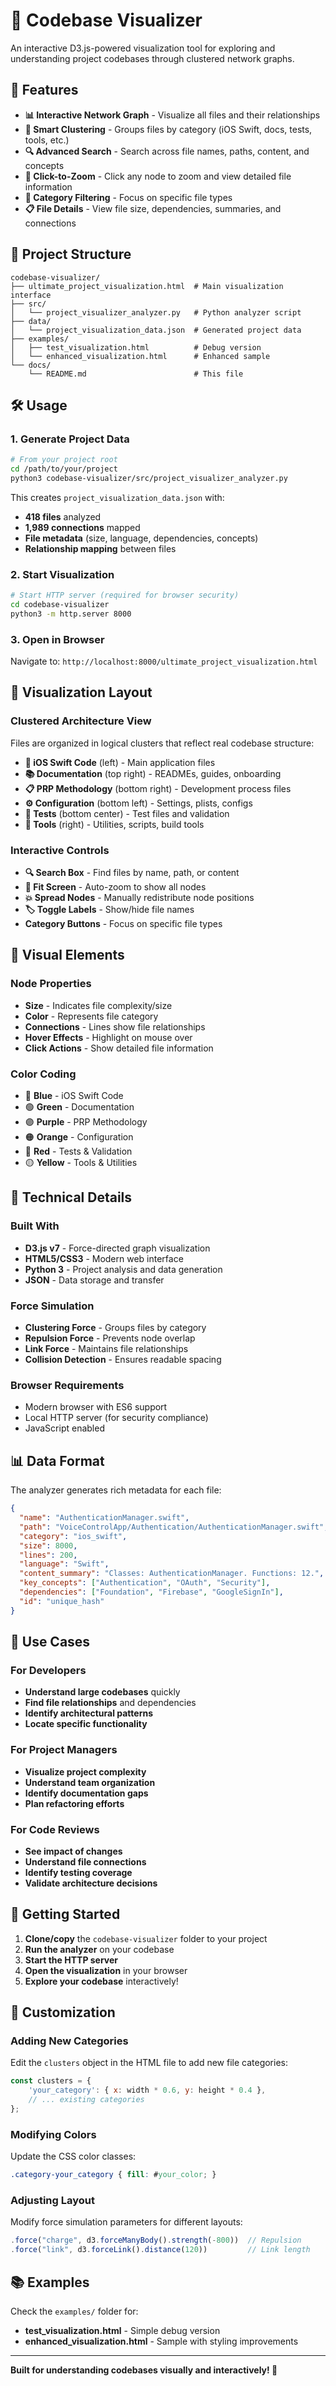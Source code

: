 # 🎯 Codebase Visualizer

An interactive D3.js-powered visualization tool for exploring and understanding project codebases through clustered network graphs.

## 🚀 Features

- **📊 Interactive Network Graph** - Visualize all files and their relationships
- **🎯 Smart Clustering** - Groups files by category (iOS Swift, docs, tests, tools, etc.)
- **🔍 Advanced Search** - Search across file names, paths, content, and concepts
- **📱 Click-to-Zoom** - Click any node to zoom and view detailed file information
- **🎨 Category Filtering** - Focus on specific file types
- **📋 File Details** - View file size, dependencies, summaries, and connections

## 📁 Project Structure

```
codebase-visualizer/
├── ultimate_project_visualization.html  # Main visualization interface
├── src/
│   └── project_visualizer_analyzer.py   # Python analyzer script
├── data/
│   └── project_visualization_data.json  # Generated project data
├── examples/
│   ├── test_visualization.html          # Debug version
│   └── enhanced_visualization.html      # Enhanced sample
└── docs/
    └── README.md                        # This file
```

## 🛠️ Usage

### 1. Generate Project Data

```bash
# From your project root
cd /path/to/your/project
python3 codebase-visualizer/src/project_visualizer_analyzer.py
```

This creates `project_visualization_data.json` with:
- **418 files** analyzed
- **1,989 connections** mapped
- **File metadata** (size, language, dependencies, concepts)
- **Relationship mapping** between files

### 2. Start Visualization

```bash
# Start HTTP server (required for browser security)
cd codebase-visualizer
python3 -m http.server 8000
```

### 3. Open in Browser

Navigate to: `http://localhost:8000/ultimate_project_visualization.html`

## 🎯 Visualization Layout

### **Clustered Architecture View**

Files are organized in logical clusters that reflect real codebase structure:

- **📱 iOS Swift Code** (left) - Main application files
- **📚 Documentation** (top right) - READMEs, guides, onboarding
- **📋 PRP Methodology** (bottom right) - Development process files
- **⚙️ Configuration** (bottom left) - Settings, plists, configs
- **🧪 Tests** (bottom center) - Test files and validation
- **🔧 Tools** (right) - Utilities, scripts, build tools

### **Interactive Controls**

- **🔍 Search Box** - Find files by name, path, or content
- **🎯 Fit Screen** - Auto-zoom to show all nodes
- **💥 Spread Nodes** - Manually redistribute node positions
- **🏷️ Toggle Labels** - Show/hide file names
- **Category Buttons** - Focus on specific file types

## 🎨 Visual Elements

### **Node Properties**
- **Size** - Indicates file complexity/size
- **Color** - Represents file category
- **Connections** - Lines show file relationships
- **Hover Effects** - Highlight on mouse over
- **Click Actions** - Show detailed file information

### **Color Coding**
- 🔵 **Blue** - iOS Swift Code
- 🟢 **Green** - Documentation  
- 🟣 **Purple** - PRP Methodology
- 🟠 **Orange** - Configuration
- 🔴 **Red** - Tests & Validation
- 🟡 **Yellow** - Tools & Utilities

## 🔧 Technical Details

### **Built With**
- **D3.js v7** - Force-directed graph visualization
- **HTML5/CSS3** - Modern web interface
- **Python 3** - Project analysis and data generation
- **JSON** - Data storage and transfer

### **Force Simulation**
- **Clustering Force** - Groups files by category
- **Repulsion Force** - Prevents node overlap
- **Link Force** - Maintains file relationships
- **Collision Detection** - Ensures readable spacing

### **Browser Requirements**
- Modern browser with ES6 support
- Local HTTP server (for security compliance)
- JavaScript enabled

## 📊 Data Format

The analyzer generates rich metadata for each file:

```json
{
  "name": "AuthenticationManager.swift",
  "path": "VoiceControlApp/Authentication/AuthenticationManager.swift", 
  "category": "ios_swift",
  "size": 8000,
  "lines": 200,
  "language": "Swift",
  "content_summary": "Classes: AuthenticationManager. Functions: 12.",
  "key_concepts": ["Authentication", "OAuth", "Security"],
  "dependencies": ["Foundation", "Firebase", "GoogleSignIn"],
  "id": "unique_hash"
}
```

## 🎯 Use Cases

### **For Developers**
- **Understand large codebases** quickly
- **Find file relationships** and dependencies
- **Identify architectural patterns**
- **Locate specific functionality**

### **For Project Managers**
- **Visualize project complexity**
- **Understand team organization**
- **Identify documentation gaps**
- **Plan refactoring efforts**

### **For Code Reviews**
- **See impact of changes**
- **Understand file connections**
- **Identify testing coverage**
- **Validate architecture decisions**

## 🚀 Getting Started

1. **Clone/copy** the `codebase-visualizer` folder to your project
2. **Run the analyzer** on your codebase
3. **Start the HTTP server**
4. **Open the visualization** in your browser
5. **Explore your codebase** interactively!

## 🎨 Customization

### **Adding New Categories**
Edit the `clusters` object in the HTML file to add new file categories:

```javascript
const clusters = {
    'your_category': { x: width * 0.6, y: height * 0.4 },
    // ... existing categories
};
```

### **Modifying Colors**
Update the CSS color classes:

```css
.category-your_category { fill: #your_color; }
```

### **Adjusting Layout**
Modify force simulation parameters for different layouts:

```javascript
.force("charge", d3.forceManyBody().strength(-800))  // Repulsion
.force("link", d3.forceLink().distance(120))         // Link length
```

## 📚 Examples

Check the `examples/` folder for:
- **test_visualization.html** - Simple debug version
- **enhanced_visualization.html** - Sample with styling improvements

---

**Built for understanding codebases visually and interactively! 🎯**
